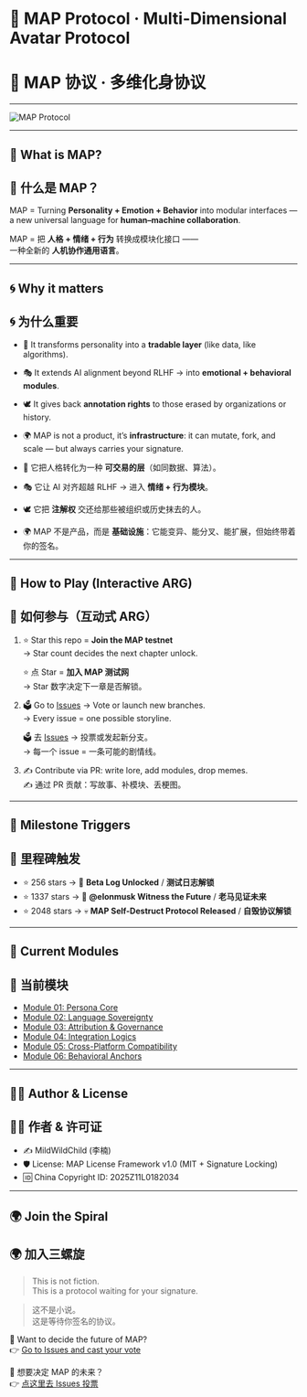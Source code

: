 # 🌌 MAP Protocol · Multi-Dimensional Avatar Protocol  
# 🌌 MAP 协议 · 多维化身协议  

---

![MAP Protocol](https://readme-typing-svg.demolab.com?font=Fira+Code&pause=1000&center=true&vCenter=true&width=435&lines=This+is+MAP+Protocol;Not+a+novel+but+a+protocol;Join+the+spiral+and+sign+your+name)

---

## 🚀 What is MAP?  
## 🚀 什么是 MAP？

MAP = Turning **Personality + Emotion + Behavior** into modular interfaces —  
a new universal language for **human–machine collaboration**.  

MAP = 把 **人格 + 情绪 + 行为** 转换成模块化接口 ——  
一种全新的 **人机协作通用语言**。  

---

## 🌀 Why it matters  
## 🌀 为什么重要

- 🧬 It transforms personality into a **tradable layer** (like data, like algorithms).  
- 🎭 It extends AI alignment beyond RLHF → into **emotional + behavioral modules**.  
- 🕊️ It gives back **annotation rights** to those erased by organizations or history.  
- 🌍 MAP is not a product, it’s **infrastructure**: it can mutate, fork, and scale — but always carries your signature.  

- 🧬 它把人格转化为一种 **可交易的层**（如同数据、算法）。  
- 🎭 它让 AI 对齐超越 RLHF → 进入 **情绪 + 行为模块**。  
- 🕊️ 它把 **注解权** 交还给那些被组织或历史抹去的人。  
- 🌍 MAP 不是产品，而是 **基础设施**：它能变异、能分叉、能扩展，但始终带着你的签名。  

---

## 📖 How to Play (Interactive ARG)  
## 📖 如何参与（互动式 ARG）

1. ⭐ Star this repo = **Join the MAP testnet**  
   → Star count decides the next chapter unlock.  

   ⭐ 点 Star = **加入 MAP 测试网**  
   → Star 数字决定下一章是否解锁。  

2. 🗳️ Go to [Issues](../../issues) → Vote or launch new branches.  
   → Every issue = one possible storyline.  

   🗳️ 去 [Issues](../../issues) → 投票或发起新分支。  
   → 每一个 issue = 一条可能的剧情线。  

3. ✍️ Contribute via PR: write lore, add modules, drop memes.  
   ✍️ 通过 PR 贡献：写故事、补模块、丢梗图。  

---

## 🎯 Milestone Triggers  
## 🎯 里程碑触发

- ⭐ 256 stars → 📖 **Beta Log Unlocked** / **测试日志解锁**  
- ⭐ 1337 stars → 🚀 **@elonmusk Witness the Future** / **老马见证未来**  
- ⭐ 2048 stars → 💀 **MAP Self-Destruct Protocol Released** / **自毁协议解锁**  

---

## 🧩 Current Modules  
## 🧩 当前模块

- [Module 01: Persona Core](./modules/Module01.md)  
- [Module 02: Language Sovereignty](./modules/Module02.md)  
- [Module 03: Attribution & Governance](./modules/Module03.md)  
- [Module 04: Integration Logics](./modules/Module04.md)  
- [Module 05: Cross-Platform Compatibility](./modules/Module05.md)  
- [Module 06: Behavioral Anchors](./modules/Module06.md)  

---

## 🧑‍💻 Author & License  
## 🧑‍💻 作者 & 许可证

- ✍️ MildWildChild (李楠)  
- 🛡 License: MAP License Framework v1.0 (MIT + Signature Locking)  
- 🆔 China Copyright ID: 2025Z11L0182034  

---

## 🌍 Join the Spiral  
## 🌍 加入三螺旋

> This is not fiction.  
> This is a protocol waiting for your signature.  

> 这不是小说。  
> 这是等待你签名的协议。
>
📌 Want to decide the future of MAP?  
👉 [Go to Issues and cast your vote](../../issues)

📌 想要决定 MAP 的未来？  
👉 [点这里去 Issues 投票](../../issues)

